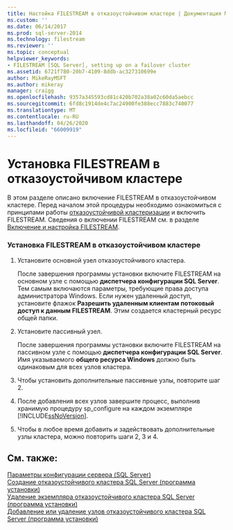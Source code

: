 ```yaml
---
title: Настойка FILESTREAM в отказоустойчивом кластере | Документация Майкрософт
ms.custom: ''
ms.date: 06/14/2017
ms.prod: sql-server-2014
ms.technology: filestream
ms.reviewer: ''
ms.topic: conceptual
helpviewer_keywords:
- FILESTREAM [SQL Server], setting up on a failover cluster
ms.assetid: 6721f780-20b7-4109-8ddb-ac327310699e
author: MikeRayMSFT
ms.author: mikeray
manager: craigg
ms.openlocfilehash: 9357a345593cd81c420b702a38a02c60da5aebcc
ms.sourcegitcommit: 6fd8c1914de4c7ac24900fe388ecc7883c740077
ms.translationtype: MT
ms.contentlocale: ru-RU
ms.lasthandoff: 04/26/2020
ms.locfileid: "66009919"
---
```

# <a name="set-up-filestream-on-a-failover-cluster"></a>Установка FILESTREAM в отказоустойчивом кластере
  В этом разделе описано включение FILESTREAM в отказоустойчивом кластере. Перед началом этой процедуры необходимо ознакомиться с принципами работы [отказоустойчивой кластеризации](../../sql-server/failover-clusters/windows/always-on-failover-cluster-instances-sql-server.md) и включить FILESTREAM. Сведения о включении FILESTREAM см. в разделе [Включение и настройка FILESTREAM](enable-and-configure-filestream.md).  
  
### <a name="to-set-up-filestream-on-a-failover-cluster"></a>Установка FILESTREAM в отказоустойчивом кластере  
  
1.  Установите основной узел отказоустойчивого кластера.  
  
     После завершения программы установки включите FILESTREAM на основном узле с помощью **диспетчера конфигурации SQL Server**. Тем самым включаются параметры, требующие права доступа администратора Windows. Если нужен удаленный доступ, установите флажок **Разрешить удаленным клиентам потоковый доступ к данным FILESTREAM**. Этим создается кластерный ресурс общей папки.  
  
2.  Установите пассивный узел.  
  
     После завершения программы установки включите FILESTREAM на пассивном узле с помощью **диспетчера конфигурации SQL Server**. Имя указываемого **общего ресурса Windows** должно быть одинаковым для всех узлов кластера.  
  
3.  Чтобы установить дополнительные пассивные узлы, повторите шаг 2.  
  
4.  После добавления всех узлов завершите процесс, выполнив хранимую процедуру sp_configure на каждом экземпляре [!INCLUDE[ssNoVersion](../../includes/ssnoversion-md.md)].  
  
5.  Чтобы в любое время добавить и задействовать дополнительные узлы кластера, можно повторить шаги 2, 3 и 4.  
  
## <a name="see-also"></a>См. также:  
 [Параметры конфигурации сервера (SQL Server)](../../database-engine/configure-windows/server-configuration-options-sql-server.md)   
 [Создание отказоустойчивого кластера SQL Server (программа установки)](../../sql-server/failover-clusters/install/create-a-new-sql-server-failover-cluster-setup.md)   
 [Удаление экземпляра отказоустойчивого кластера SQL Server (программа установки)](../../sql-server/failover-clusters/install/remove-a-sql-server-failover-cluster-instance-setup.md)   
 [Добавление или удаление узлов отказоустойчивого кластера SQL Server (программа установки)](../../sql-server/failover-clusters/install/add-or-remove-nodes-in-a-sql-server-failover-cluster-setup.md)  
  
  
